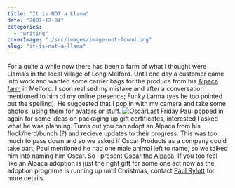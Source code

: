 ```yaml
---
title: "It is NOT a Llama"
date: "2007-12-04"
categories: 
  - "writing"
coverImage: "./src/images/image-not-found.png"
slug: "it-is-not-a-llama"
---
```


For a quite a while now there has been a farm of what I thought were Llama’s in the local village of Long Melford. Until one day a customer came into work and wanted some carrier bags for the produce from his [Alpaca farm](http://www.melfordgreenalpacas.co.uk/) in Melford. I soon realised my mistake and after a conversation mentioned to him of my online presence; Funky Larma (yes he too pointed out the spelling). He suggested that I pop in with my camera and take some photo’s, using them for avatars or stuff. [![Oscar](/images/2085562667_3b1c4e615d_m.jpg)](http://www.flickr.com/photos/funkylarma/2085562667/ "Oscar by Funky Larma, on Flickr")Last Friday Paul popped in again for some ideas on packaging up gift certificates, interested I asked what he was planning. Turns out you can adopt an Alpaca from his flock/herd/bunch (?) and recieve updates to their progress. This was too much to pass down and so we asked if Oscar Products as a company could take part, Paul mentioned he had one male animal left to name, so we talked him into naming him Oscar. So I present [Oscar the Alpaca](http://www.flickr.com/photos/funkylarma/sets/72157603369256830/). If you too feel like an Alpaca adoption is just the right gift for some one act now as the adoption programe is running up until Christmas, contact [Paul Rylott](http://www.melfordgreenalpacas.co.uk/pages/contact_us.html) for more details.
